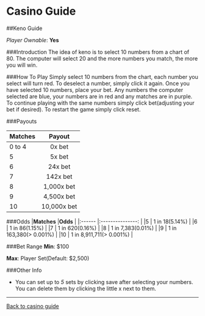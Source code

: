 # Casino Guide

##Keno Guide

*Player Ownable*: **Yes**

###Introduction
The idea of keno is to select 10 numbers from a chart of 80. The computer will select
20 and the more numbers you match, the more you will win.

###How To Play
Simply select 10 numbers from the chart, each number you select
will turn red. To deselect a number, simply click it again. Once you have selected 10
numbers, place your bet. Any numbers the computer selected are blue, your numbers are
in red and any matches are in purple. To continue playing with the same numbers
simply click bet(adjusting your bet if desired). To restart the game simply click reset.

###Payouts

|**Matches** 		  |**Payout**  |
|:------     		  |:------:    |
|0 to 4   		  | 0x bet     |
|5			  | 5x bet     |
|6		          | 24x bet    |
|7		          | 142x bet    |
|8		          | 1,000x bet    |
|9		          | 4,500x bet    |
|10		          | 10,000x bet    |

###Odds
|**Matches** 		  |**Odds**  |
|:------     		  |:---------------:    |
|5			  | 1 in 18(5.14%)     |
|6		          | 1 in 86(1.15%)    |
|7		          | 1 in 620(0.16%)    |
|8		          | 1 in 7,383(0.01%)  |
|9		          | 1 in 163,380(> 0.001%)    |
|10		          | 1 in 8,911,711(> 0.001%)   |

###Bet Range
**Min**: $100  

**Max**: Player Set(Default: $2,500)  

###Other Info
* You can set up to *5* sets by clicking save after selecting
your numbers. You can delete them by clicking the little
x next to them.

---
[Back to casino guide](casino-main.md)
